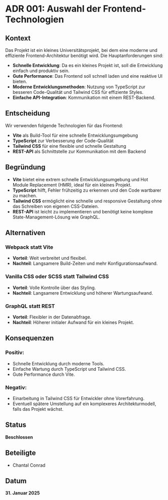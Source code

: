 # ADR 001: Auswahl der Frontend-Technologien

## Kontext

Das Projekt ist ein kleines Universitätsprojekt, bei dem eine moderne und effiziente Frontend-Architektur benötigt wird. Die Hauptanforderungen sind:

- **Schnelle Entwicklung**: Da es ein kleines Projekt ist, soll die Entwicklung einfach und produktiv sein.
- **Gute Performance**: Das Frontend soll schnell laden und eine reaktive UI bieten.
- **Moderne Entwicklungsmethoden**: Nutzung von TypeScript zur besseren Code-Qualität und Tailwind CSS für effiziente Styles.
- **Einfache API-Integration**: Kommunikation mit einem REST-Backend.

## Entscheidung

Wir verwenden folgende Technologien für das Frontend:

- **Vite** als Build-Tool für eine schnelle Entwicklungsumgebung
- **TypeScript** zur Verbesserung der Code-Qualität
- **Tailwind CSS** für eine flexible und schnelle Gestaltung
- **REST-API** als Schnittstelle zur Kommunikation mit dem Backend

## Begründung

- **Vite** bietet eine extrem schnelle Entwicklungsumgebung und Hot Module Replacement (HMR), ideal für ein kleines Projekt.
- **TypeScript** hilft, Fehler frühzeitig zu erkennen und den Code wartbarer zu machen.
- **Tailwind CSS** ermöglicht eine schnelle und responsive Gestaltung ohne das Schreiben von eigenen CSS-Dateien.
- **REST-API** ist leicht zu implementieren und benötigt keine komplexe State-Management-Lösung wie GraphQL.

## Alternativen

### Webpack statt Vite
- **Vorteil**: Weit verbreitet und flexibel.
- **Nachteil**: Langsamere Build-Zeiten und mehr Konfigurationsaufwand.

### Vanilla CSS oder SCSS statt Tailwind CSS
- **Vorteil**: Volle Kontrolle über das Styling.
- **Nachteil**: Langsamere Entwicklung und höherer Wartungsaufwand.

### GraphQL statt REST
- **Vorteil**: Flexibler in der Datenabfrage.
- **Nachteil**: Höherer initialer Aufwand für ein kleines Projekt.

## Konsequenzen

### Positiv:
- Schnelle Entwicklung durch moderne Tools.
- Einfache Wartung durch TypeScript und Tailwind CSS.
- Gute Performance durch Vite.

### Negativ:
- Einarbeitung in Tailwind CSS für Entwickler ohne Vorerfahrung.
- Eventuell spätere Umstellung auf ein komplexeres Architekturmodell, falls das Projekt wächst.

## Status

**Beschlossen**

## Beteiligte

- Chantal Conrad

## Datum

**31. Januar 2025**
